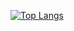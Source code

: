 [![Top Langs](https://github-readme-stats.vercel.app/api/top-langs/?username=Diltz&layout=pie&theme=transparent)](https://github.com/anuraghazra/github-readme-stats)

